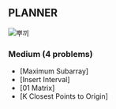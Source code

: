 ## PLANNER

![뿌끼](https://storage.googleapis.com/pukkukim/KakaoTalk_Image_2022-10-03-22-19-10.jpeg)

### Medium (4 problems)
- [Maximum Subarray]
- [Insert Interval]
- [01 Matrix]
- [K Closest Points to Origin]